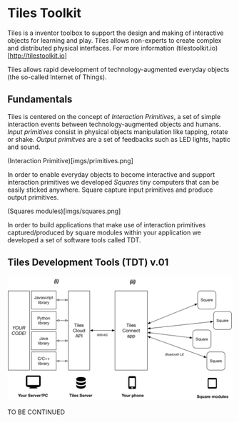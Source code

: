 # Tiles Toolkit 

Tiles is a inventor toolbox to support the design and making of interactive objects for learning and play. Tiles allows non-experts to create complex and distributed physical interfaces. For more information (tilestoolkit.io)[http://tilestoolkit.io]

Tiles allows rapid development of technology-augmented everyday objects (the so-called Internet of Things).

## Fundamentals

Tiles is centered on the concept of *Interaction Primitives*, a set of simple interaction events between technology-augmented objects and humans. *Input primitives* consist in physical objects manipulation like tapping, rotate or shake. *Output primitves* are a set of feedbacks such as LED lights, haptic and sound.

(Interaction Primitive)[imgs/primitives.png]

In order to enable everyday objects to become interactive and support interaction primitives we developed *Squares* tiny computers that can be easily sticked anywhere. Square capture input primitives and produce output primitives.

(Squares modules)[imgs/squares.png]

In order to build applications that make use of interaction primitives captured/produced by square modules within your application we developed a set of software tools called TDT.


## Tiles Development Tools (TDT) v.01

![alt text](imgs/TDT.png)

TO BE CONTINUED